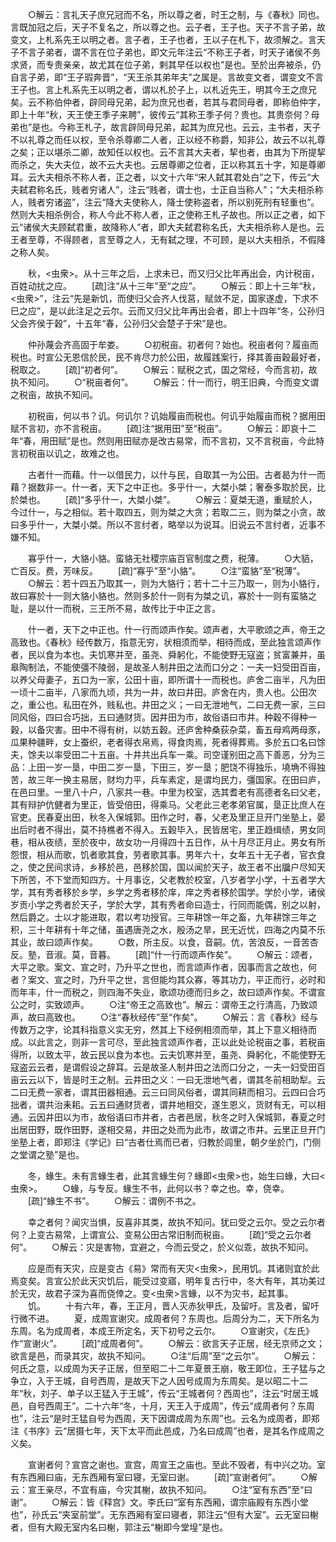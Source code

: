 <!-- { "loadSidebar": true } -->
　　○解云：言礼天子庶兄冠而不名，所以尊之者，时王之制，与《春秋》同也。言既加冠之后，天子不复名之，所以尊之也。云子者，王子也。天子不言子弟，故变文，上札系先王以明之者。言子者，王子也者，王以子在札下，故须解之。言天子不言子弟者，谓不言在位子弟也，即文元年注云“不称王子者，时天子诸侯不务求贤，而专贵亲亲，故尤其在位子弟，剌其早任以权也”是也。至於出奔被杀，仍自言子弟，即“王子瑕奔晋”，“天王杀其弟年夫”之属是。言故变文者，谓变文不言王子也。言上札系先王以明之者，谓以札於子上，以札近先王，明其今王之庶兄矣。云不称伯仲者，辟同母兄弟，起为庶兄也者，若其与君同母者，即称伯仲字，即上十年“秋，天王使王季子来聘”，彼传云“其称王季子何？贵也。其贵奈何？母弟也”是也。今称王札子，故言辟同母兄弟，起其为庶兄也。云云，主书者，天子不以礼尊之而任以权，至令杀尊卿二人者，正以经不称爵，知非公，故云不以礼尊之矣；正以堪杀二卿，故知任以权也。云不言其大夫者，挈也者，由其为下所提挈而杀之，失大夫位，故不云大夫也。云居尊卿之位者，正以称其五十字，知是尊卿耳。云大夫相杀不称人者，正之者，以文十六年“宋人弑其君处白”之下，传云“大夫弑君称名氏，贱者穷诸人”，注云“贱者，谓士也，士正自当称人”；“大夫相杀称人，贱者穷诸盗”，注云“降大夫使称人，降士使称盗者，所以别死刑有轻重也”。然则大夫相杀例合，称人今此不称人者，正之使称王札子故也。所以正之者，如下云“诸侯大夫顾弑君重，故降称人”者，即大夫弑君称名氏，大夫相杀称人是也。云王者至尊，不得顾者，言至尊之人，无有弑之理，不可顾，是以大夫相杀，不假降之称人矣。

　　秋，<虫衆>。从十三年之后，上求未已，而又归父比年再出会，内计税亩，百姓动扰之应。
　　[疏]注“从十三年”至“之应”。
　　○解云：即上十三年“秋，<虫衆>”，注云“先是新饥，而使归父会齐人伐莒，赋敛不足，国家遂虚，下求不巳之应”，是以此注足之云尔。云而又归父比年再出会者，即上十四年“冬，公孙归父会齐侯于穀”，十五年“春，公孙归父会楚子于宋”是也。

　　仲孙蔑会齐高固于牟娄。
　　○初税亩。初者何？始也。税亩者何？履亩而税也。时宣公无恩信於民，民不肯尽力於公田，故履践案行，择其善亩穀最好者，税取之。
　　[疏]“初者何”。
　　○解云：赋税之式，国之常经，今而言初，故执不知问。
　　○“税亩者何”。
　　○解云：什一而行，明王旧典，今而变文谓之税亩，故执不知问。

　　初税亩，何以书？讥。何讥尔？讥始履亩而税也。何讥乎始履亩而税？据用田赋不言初，亦不言税亩。
　　[疏]注“据用田”至“税亩”。
　　○解云：即哀十二年“春，用田赋”是也。然则用田赋亦是改古易常，而不言初，又不言税亩，今此特言初税亩以讥之，故难之也。

　　古者什一而藉。什一以借民力，以什与民，自取其一为公田。古者曷为什一而藉？据数非一。什一者，天下之中正也。多乎什一，大桀小桀；奢泰多取於民，比於桀也。
　　[疏]“多乎什一，大桀小桀”。
　　○解云：夏桀无道，重赋於人，今过什一，与之相似。若十取四五，则为桀之大贪；若取二三，则为桀之小贪，故曰多乎什一，大桀小桀。所以不言纣者，略举以为说耳。旧说云不言纣者，近事不嫌不知。

　　寡乎什一，大貉小貉。蛮貉无社稷宗庙百官制度之费，税薄。
　　○大貊，亡百反。费，芳味反。
　　[疏]“寡乎”至“小貉”。
　　○注“蛮貉”至“税薄”。
　　○解云：若十四五乃取其一，则为大貉行；若十二十三乃取一，则为小貉行，故曰寡於十一则大貉小貉也。然则多於什一则有为桀之讥，寡於十一则有蛮貉之耻，是以什一而税，三王所不易，故传比于中正之言。

　　什一者，天下之中正也。什一行而颂声作矣。颂声者，大平歌颂之声，帝王之高致也。《春秋》经传数万，指意无穷，状相须而举，相待而成，至此独言颂声作者，民以食为本也。夫饥寒并至，虽尧、舜躬化，不能使野无寇盗；贫富兼并，虽皋陶制法，不能使彊不陵弱，是故圣人制井田之法而口分之：一夫一妇受田百亩，以养父母妻子，五口为一家，公田十亩，即所谓十一而税也。庐舍二亩半，凡为田一顷十二亩半，八家而九顷，共为一井，故曰井田。庐舍在内，贵人也。公田次之，重公也。私田在外，贱私也。井田之义；一曰无泄地气，二曰无费一家，三曰同风俗，四曰合巧拙，五曰通财货。因井田为市，故俗语曰市井。种穀不得种一穀，以备灾害。田中不得有树，以妨五穀。还庐舍种桑荻杂菜，畜五母鸡两母豕，瓜果种疆畔，女上蚕织，老者得衣帛焉，得食肉焉，死者得葬焉。多於五口名曰馀夫，馀夫以率受田二十五亩。十井共出兵车一乘。司空谨别田之高下善恶，分为三品：上田一岁一垦，中田二岁一垦，下田三，岁一垦；肥饶不得独乐，墝埆不得独苦，故三年一换主易居，财均力平，兵车素定，是谓均民力，彊国家。在田曰庐，在邑曰里。一里八十户，八家共一巷。中里为校室，选其耆老有高德者名曰父老，其有辩护伉健者为里正，皆受倍田，得乘马。父老此三老孝弟官属，垦正比庶人在官吏。民春夏出田，秋冬入保城郭。田作之时，春，父老及里正旦开门坐塾上，晏出后时者不得出，莫不持樵者不得入。五穀毕入，民皆居宅，里正趋缉绩，男女同巷，相从夜绩，至於夜中，故女功一月得四十五日作，从十月尽正月止。男女有所怨恨，相从而歌，饥者歌其食，劳者歌其事。男年六十，女年五十无子者，官衣食之，使之民间求诗，乡移於邑，邑移於国，国以闻於天子，故王者不出牖户尽知天下所苦，不下堂而知四方。十月事讫，父老教於校室，八岁者学小学，十五者学大学，其有秀者移於乡学，乡学之秀者移於庠，庠之秀者移於国学。学於小学，诸侯岁贡小学之秀者於天子，学於大学，其有秀者命曰造士，行同而能偶，别之以射，然后爵之。士以才能进取，君以考功授官。三年耕馀一年之畜，九年耕馀三年之积，三十年耕有十年之储，虽遇唐尧之水，殷汤之旱，民无近忧，四海之内莫不乐其业，故曰颂声作矣。
　　○数，所主反。以食，音嗣。伉，苦浪反，一音苦杏反。塾，音淑。莫，音暮。
　　[疏]“什一行而颂声作矣”。
　　○解云：颂者，大平之歌。案文、宣之时，乃升平之世也，而言颂声作者，因事而言之故也，何者？案文、宣之时，乃升平之世，言但能均其众寡，等其功力，平正而行，必时和而年丰，什一而税之，则四海不失业，歌颂功德而归乡之，故曰颂声作矣。不谓宣公之时，实致颂声。
　　○注“帝王之高致也”。解云：谓帝王之行清高，乃致颂声，故曰高致也。
　　○注“春秋经传”至“作矣”。
　　○解云：言《春秋》经与传数万之字，论其科指意义实无穷，然其上下经例相须而举，其上下意义相待而成。以此言之，则非一言可尽，至此独言颂声作者，正以此处论税亩之事，若税亩得所，以致太平，故云民以食为本也。云夫饥寒并至，虽尧、舜躬化，不能使野无寇盗云云者，是谓假设之辞耳。云是故圣人制井田之法而口分之，一夫一妇受田百亩云云以下，皆是时王之制。云井田之义：一曰无泄地气者，谓其冬前相助犁。云二曰无费一家者，谓其田器相通。云三曰同风俗者，谓其同耕而相习。云四曰合巧拙者，谓共治耒耜。云五曰通财货者，谓井地相交，遂生恩义，货财有无，可以相通。云因井田以为市，故俗语曰市井者，古者邑居，秋冬之时入保城郭，春夏之时出居田野，既作田野，遂相交易，井田之处而为此市，故谓之市井。云里正旦开门坐塾上者，即郑注《学记》曰“古者仕焉而已者，归教於闾里，朝夕坐於门，门侧之堂谓之塾”是也。

　　冬，蝝生。未有言蝝生者，此其言蝝生何？蝝即<虫衆>也，始生曰蝝，大曰<虫衆>。
　　○蝝，与专反。蝝生不书，此何以书？幸之也。幸，侥幸。
　　[疏]“蝝生不书”。
　　○解云：谓例不书之。

　　幸之者何？闻灾当惧，反喜非其类，故执不知问。犹曰受之云尔。受之云尔者何？上变古易常，上谓宣公、变易公田古常旧制而税亩。
　　[疏]“受之云尔者何”。
　　○解云：灾是害物，宜避之，今而云受之，於义似乖，故执不知问。

　　应是而有天灾，应是变古《易》常而有天灾<虫衆>，民用饥。其诸则宜於此焉变矣。言宣公於此天灾饥后，能受过变寤，明年复古行中，冬大有年，其功美过於无灾，故君子深为喜而侥倖之。变<虫衆>言蝝，以不为灾书，起其事。
　　饥。
　　十有六年，春，王正月，晋人灭赤狄甲氏，及留吁。言及者，留吁行微不进。
　　夏，成周宣谢灾。成周者何？东周也。后周分为二，天下所名为东周。名为成周者，本成王所定名，天下初号之云尔。
　　○宣谢灾，《左氏》作“宣谢火”。
　　[疏]“成周者何”。
　　○解云：欲言天子正居，经无京师之文；欲言是邑，而录其灾，故执不知问。
　　○注“后周”至“之云尔”。
　　○解云：何氏之意，以成周为天子正居，但至昭二十二年夏景王崩，敬王即位，王子猛与之争立，入于王城，自号西周，是故天下之人因号成周为东周矣。是以昭二十二年“秋，刘子、单子以王猛入于王城”，传云“王城者何？西周也”，注云“时居王城邑，自号西周王”。二十六年“冬，十月，天王入于成周”，传云“成周者何？东周也”，注云“是时王猛自号为西周，天下因谓成周为东周”也。云名为成周者，即郑注《书序》云“居摄七年，天下太平而此邑成，乃名曰成周”也者，是其名作成周之义矣。

　　宣谢者何？宣宫之谢也。宣宫，周宣王之庙也。至此不毁者，有中兴之功。室有东西厢曰庙，无东西厢有室曰寝，无室曰谢。
　　[疏]“宣谢者何”。
　　○解云：宣王亲尽，不宜有庙，今灾其榭，故执不知问。
　　○注“室有东西”至“曰谢”。
　　○解云：皆《释宫》文。李氏曰“室有东西厢，谓宗庙殿有东西小堂也”，孙氏云“夹室前堂”。无东西厢有室曰寝者，郭注云“但有大室”。云无室曰榭者，但有大殿无室内名曰榭，郭注云“榭即今堂堭”是也。

